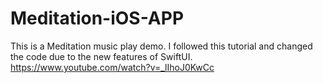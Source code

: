 # Meditation-iOS-APP
This is a Meditation music play demo. I followed this tutorial and changed the code due to the new features of SwiftUI.
https://www.youtube.com/watch?v=_lIhoJ0KwCc
